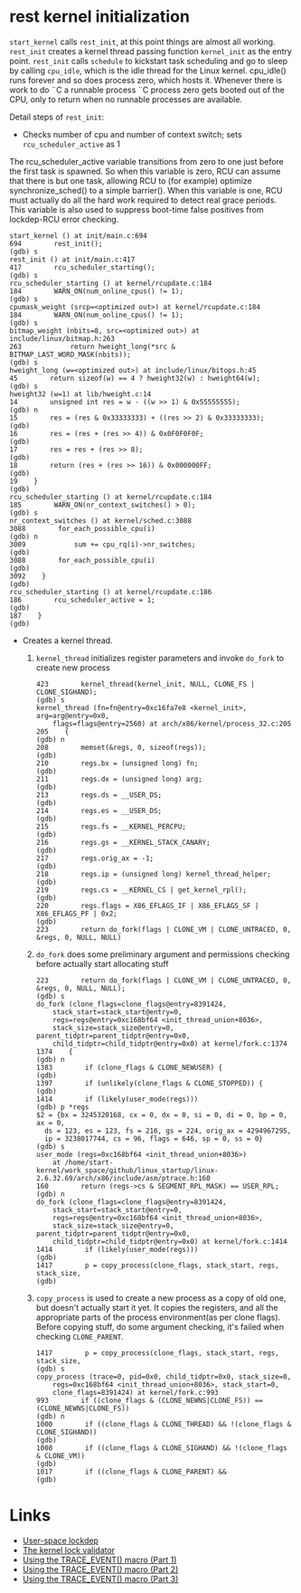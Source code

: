 # rest kernel initialization

`start_kernel` calls `rest_init`, at this point things are almost all working. `rest_init` creates a kernel thread passing function `kernel_init` as the entry point. `rest_init` calls `schedule` to kickstart task scheduling and go to sleep by calling `cpu_idle`,  which is the idle thread for the Linux kernel. cpu\_idle\(\) runs forever and so does process zero, which hosts it. Whenever there is work to do ¨C a runnable process ¨C process zero gets booted out of the CPU, only to return when no runnable processes are available.

Detail steps of `rest_init`:

* Checks number of cpu and number of context switch; sets `rcu_scheduler_active` as 1

The rcu\_scheduler\_active variable transitions from zero to one just before the first task is spawned. So when this variable is zero, RCU can assume that there is but one task, allowing RCU to \(for example\) optimize synchronize\_sched\(\) to a simple barrier\(\). When this variable is one, RCU must actually do all the hard work required to detect real grace periods. This variable is also used to suppress boot-time false positives from lockdep-RCU error checking.

```
start_kernel () at init/main.c:694
694        rest_init();
(gdb) s
rest_init () at init/main.c:417
417        rcu_scheduler_starting();
(gdb) s
rcu_scheduler_starting () at kernel/rcupdate.c:184
184        WARN_ON(num_online_cpus() != 1);
(gdb) s
cpumask_weight (srcp=<optimized out>) at kernel/rcupdate.c:184
184        WARN_ON(num_online_cpus() != 1);
(gdb) s
bitmap_weight (nbits=8, src=<optimized out>) at include/linux/bitmap.h:263
263            return hweight_long(*src & BITMAP_LAST_WORD_MASK(nbits));
(gdb) s
hweight_long (w=<optimized out>) at include/linux/bitops.h:45
45        return sizeof(w) == 4 ? hweight32(w) : hweight64(w);
(gdb) s
hweight32 (w=1) at lib/hweight.c:14
14        unsigned int res = w - ((w >> 1) & 0x55555555);
(gdb) n
15        res = (res & 0x33333333) + ((res >> 2) & 0x33333333);
(gdb) 
16        res = (res + (res >> 4)) & 0x0F0F0F0F;
(gdb) 
17        res = res + (res >> 8);
(gdb) 
18        return (res + (res >> 16)) & 0x000000FF;
(gdb) 
19    }
(gdb) 
rcu_scheduler_starting () at kernel/rcupdate.c:184
185        WARN_ON(nr_context_switches() > 0);
(gdb) s
nr_context_switches () at kernel/sched.c:3088
3088        for_each_possible_cpu(i)
(gdb) n
3089            sum += cpu_rq(i)->nr_switches;
(gdb) 
3088        for_each_possible_cpu(i)
(gdb) 
3092    }
(gdb) 
rcu_scheduler_starting () at kernel/rcupdate.c:186
186        rcu_scheduler_active = 1;
(gdb) 
187    }
(gdb)
```

* Creates a kernel thread.

  1. `kernel_thread` initializes register parameters and invoke `do_fork` to create new process
     ```
     423        kernel_thread(kernel_init, NULL, CLONE_FS | CLONE_SIGHAND);
     (gdb) s
     kernel_thread (fn=fn@entry=0xc16fa7e8 <kernel_init>, arg=arg@entry=0x0, 
         flags=flags@entry=2560) at arch/x86/kernel/process_32.c:205
     205    {
     (gdb) n
     208        memset(&regs, 0, sizeof(regs));
     (gdb) 
     210        regs.bx = (unsigned long) fn;
     (gdb) 
     211        regs.dx = (unsigned long) arg;
     (gdb) 
     213        regs.ds = __USER_DS;
     (gdb) 
     214        regs.es = __USER_DS;
     (gdb) 
     215        regs.fs = __KERNEL_PERCPU;
     (gdb) 
     216        regs.gs = __KERNEL_STACK_CANARY;
     (gdb) 
     217        regs.orig_ax = -1;
     (gdb) 
     218        regs.ip = (unsigned long) kernel_thread_helper;
     (gdb) 
     219        regs.cs = __KERNEL_CS | get_kernel_rpl();
     (gdb) 
     220        regs.flags = X86_EFLAGS_IF | X86_EFLAGS_SF | X86_EFLAGS_PF | 0x2;
     (gdb) 
     223        return do_fork(flags | CLONE_VM | CLONE_UNTRACED, 0, &regs, 0, NULL, NULL)
     ```
  2. `do_fork` does some preliminary argument and permissions checking before actually start allocating stuff
     ```
     223        return do_fork(flags | CLONE_VM | CLONE_UNTRACED, 0, &regs, 0, NULL, NULL);
     (gdb) s
     do_fork (clone_flags=clone_flags@entry=8391424, 
         stack_start=stack_start@entry=0, 
         regs=regs@entry=0xc168bf64 <init_thread_union+8036>, 
         stack_size=stack_size@entry=0, parent_tidptr=parent_tidptr@entry=0x0, 
         child_tidptr=child_tidptr@entry=0x0) at kernel/fork.c:1374
     1374    {
     (gdb) n
     1383        if (clone_flags & CLONE_NEWUSER) {
     (gdb) 
     1397        if (unlikely(clone_flags & CLONE_STOPPED)) {
     (gdb) 
     1414        if (likely(user_mode(regs)))
     (gdb) p *regs
     $2 = {bx = 3245320168, cx = 0, dx = 0, si = 0, di = 0, bp = 0, ax = 0, 
       ds = 123, es = 123, fs = 216, gs = 224, orig_ax = 4294967295, 
       ip = 3238017744, cs = 96, flags = 646, sp = 0, ss = 0}
     (gdb) s
     user_mode (regs=0xc168bf64 <init_thread_union+8036>)
         at /home/start-kernel/work_space/github/linux_startup/linux-2.6.32.69/arch/x86/include/asm/ptrace.h:160
     160        return (regs->cs & SEGMENT_RPL_MASK) == USER_RPL;
     (gdb) n
     do_fork (clone_flags=clone_flags@entry=8391424, 
         stack_start=stack_start@entry=0, 
         regs=regs@entry=0xc168bf64 <init_thread_union+8036>, 
         stack_size=stack_size@entry=0, parent_tidptr=parent_tidptr@entry=0x0, 
         child_tidptr=child_tidptr@entry=0x0) at kernel/fork.c:1414
     1414        if (likely(user_mode(regs)))
     (gdb) 
     1417        p = copy_process(clone_flags, stack_start, regs, stack_size,
     (gdb)
     ```
  3. `copy_process` is used to create a new process as a copy of old one, but doesn't actually start it yet. It copies the registers, and all the appropriate parts of the process environment\(as per clone flags\). Before copying stuff, do some argument checking, it's failed when checking `CLONE_PARENT`.
     ```
     1417        p = copy_process(clone_flags, stack_start, regs, stack_size,
     (gdb) s
     copy_process (trace=0, pid=0x0, child_tidptr=0x0, stack_size=0, 
         regs=0xc168bf64 <init_thread_union+8036>, stack_start=0, 
         clone_flags=8391424) at kernel/fork.c:993
     993        if ((clone_flags & (CLONE_NEWNS|CLONE_FS)) == (CLONE_NEWNS|CLONE_FS))
     (gdb) n
     1000        if ((clone_flags & CLONE_THREAD) && !(clone_flags & CLONE_SIGHAND))
     (gdb) 
     1008        if ((clone_flags & CLONE_SIGHAND) && !(clone_flags & CLONE_VM))
     (gdb) 
     1017        if ((clone_flags & CLONE_PARENT) &&
     (gdb) 
     ```



# Links

* [User-space lockdep](https://lwn.net/Articles/536363/)
* [The kernel lock validator](https://lwn.net/Articles/185666/)
* [Using the TRACE_EVENT() macro (Part 1)](https://lwn.net/Articles/379903/)
* [Using the TRACE_EVENT() macro (Part 2)](https://lwn.net/Articles/381064/)
* [Using the TRACE_EVENT() macro (Part 3)](https://lwn.net/Articles/383362/)



